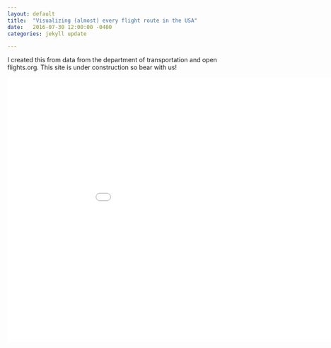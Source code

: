 ```yaml
---
layout: default
title:  "Visualizing (almost) every flight route in the USA"
date:   2016-07-30 12:00:00 -0400
categories: jekyll update

---
```

I created this from data from the department of transportation and open flights.org. This site is under construction so bear with us!

<iframe src="/images/USA_routes_map.html" sandbox="allow-same-origin allow-scripts" width="1000" height="600" scrolling="no" seamless="seamless" frameborder="0"> </iframe>


